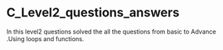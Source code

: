 # C_Level2_questions_answers
In this level2 questions solved the all the questions from basic to Advance .Using loops and functions.
